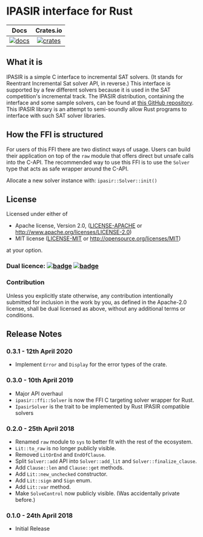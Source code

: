 # IPASIR interface for Rust

|       Docs        |       Crates.io      |
|:-----------------:|:--------------------:|
| [![docs][1]][2]   | [![crates][3]][4]    |

## What it is

IPASIR is a simple C interface to incremental SAT solvers.
(It stands for Reentrant Incremental Sat solver API, in reverse.)
This interface is supported by a few different solvers because it is used in the SAT competition's incremental track.
The IPASIR distribution, containing the interface and some sample solvers,
can be found at [this GitHub repository](https://github.com/biotomas/ipasir).
This IPASIR library is an attempt to semi-soundly allow Rust programs to interface with such SAT solver libraries.

## How the FFI is structured

For users of this FFI there are two distinct ways of usage.
Users can build their application on top of the `raw` module that offers direct but unsafe calls
into the C-API.
The recommended way to use this FFI is to use the `Solver` type that acts as safe wrapper around
the C-API.

Allocate a new solver instance with: `ipasir::Solver::init()`

## License

Licensed under either of

 * Apache license, Version 2.0, ([LICENSE-APACHE](LICENSE-APACHE) or http://www.apache.org/licenses/LICENSE-2.0)
 * MIT license ([LICENSE-MIT](LICENSE-MIT) or http://opensource.org/licenses/MIT)

at your option.

### Dual licence: [![badge][license-mit-badge]](LICENSE-MIT) [![badge][license-apache-badge]](LICENSE-APACHE)

### Contribution

Unless you explicitly state otherwise, any contribution intentionally submitted
for inclusion in the work by you, as defined in the Apache-2.0 license, shall be dual licensed as above, without any
additional terms or conditions.

[license-mit-badge]: https://img.shields.io/badge/license-MIT-blue.svg
[license-apache-badge]: https://img.shields.io/badge/license-APACHE-orange.svg

## Release Notes

### 0.3.1 - 12th April 2020

- Implement `Error` and `Display` for the error types of the crate.

### 0.3.0 - 10th April 2019

- Major API overhaul
- `ipasir::ffi::Solver` is now the FFI C targeting solver wrapper for Rust.
- `IpasirSolver` is the trait to be implemented by Rust IPASIR compatible solvers

### 0.2.0 - 25th April 2018

- Renamed `raw` module to `sys` to better fit with the rest of the ecosystem.
- `Lit::to_raw` is no longer publicly visible.
- Removed `LitOrEnd` and `EndOfClause`.
- Split `Solver::add` API into `Solver::add_lit` and `Solver::finalize_clause`.
- Add `Clause::len` and `Clause::get` methods.
- Add `Lit::new_unchecked` constructor.
- Add `Lit::sign` and `Sign` enum.
- Add `Lit::var` method.
- Make `SolveControl` now publicly visible. (Was accidentally private before.)

### 0.1.0 - 24th April 2018

- Initial Release

[1]: https://docs.rs/ipasir/badge.svg
[2]: https://docs.rs/ipasir/
[3]: https://img.shields.io/crates/v/ipasir.svg
[4]: https://crates.io/crates/ipasir/
